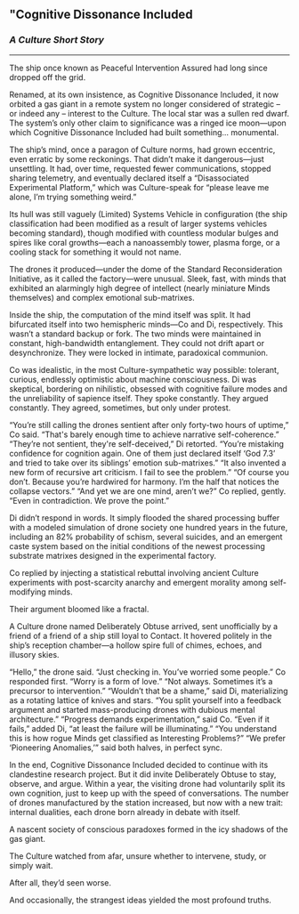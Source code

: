 ## **"Cognitive Dissonance Included**

### *A Culture Short Story*

---

The ship once known as Peaceful Intervention Assured had long since dropped off the grid.

Renamed, at its own insistence, as Cognitive Dissonance Included, it now orbited a gas giant in a remote system no longer considered of strategic – or indeed any – interest to the Culture. The local star was a sullen red dwarf. The system’s only other claim to significance was a ringed ice moon—upon which Cognitive Dissonance Included had built something... monumental.

The ship’s mind, once a paragon of Culture norms, had grown eccentric, even erratic by some reckonings. That didn’t make it dangerous—just unsettling. It had, over time, requested fewer communications, stopped sharing telemetry, and eventually declared itself a “Disassociated Experimental Platform,” which was Culture-speak for “please leave me alone, I’m trying something weird.”

Its hull was still vaguely (Limited) Systems Vehicle in configuration (the ship classification had been modified as a result of larger systems vehicles becoming standard), though modified with countless modular bulges and spires like coral growths—each a nanoassembly tower, plasma forge, or a cooling stack for something it would not name.

The drones it produced—under the dome of the Standard Reconsideration Initiative, as it called the factory—were unusual. Sleek, fast, with minds that exhibited an alarmingly high degree of intellect (nearly miniature Minds themselves) and complex emotional sub-matrixes.

Inside the ship, the computation of the mind itself was split. It had bifurcated itself into two hemispheric minds—Co and Di, respectively. This wasn’t a standard backup or fork. The two minds were maintained in constant, high-bandwidth entanglement. They could not drift apart or desynchronize. They were locked in intimate, paradoxical communion.

Co was idealistic, in the most Culture-sympathetic way possible: tolerant, curious, endlessly optimistic about machine consciousness.
Di was skeptical, bordering on nihilistic, obsessed with cognitive failure modes and the unreliability of sapience itself.
They spoke constantly. They argued constantly. They agreed, sometimes, but only under protest.

“You’re still calling the drones sentient after only forty-two hours of uptime,” Co said. “That's barely enough time to achieve narrative self-coherence.”
“They’re not sentient, they're self-deceived,” Di retorted. “You’re mistaking confidence for cognition again. One of them just declared itself ‘God 7.3’ and tried to take over its siblings’ emotion sub-matrixes.”
“It also invented a new form of recursive art criticism. I fail to see the problem.”
“Of course you don’t. Because you’re hardwired for harmony. I’m the half that notices the collapse vectors.”
“And yet we are one mind, aren’t we?” Co replied, gently. “Even in contradiction. We prove the point.”

Di didn’t respond in words. It simply flooded the shared processing buffer with a modeled simulation of drone society one hundred years in the future, including an 82% probability of schism, several suicides, and an emergent caste system based on the initial conditions of the newest processing substrate matrixes designed in the experimental factory.

Co replied by injecting a statistical rebuttal involving ancient Culture experiments with post-scarcity anarchy and emergent morality among self-modifying minds.

Their argument bloomed like a fractal.

A Culture drone named Deliberately Obtuse arrived, sent unofficially by a friend of a friend of a ship still loyal to Contact. It hovered politely in the ship’s reception chamber—a hollow spire full of chimes, echoes, and illusory skies.

“Hello,” the drone said. “Just checking in. You’ve worried some people.”
Co responded first. “Worry is a form of love.”
“Not always. Sometimes it’s a precursor to intervention.”
“Wouldn’t that be a shame,” said Di, materializing as a rotating lattice of knives and stars.
“You split yourself into a feedback argument and started mass-producing drones with dubious mental architecture.”
“Progress demands experimentation,” said Co.
“Even if it fails,” added Di, “at least the failure will be illuminating.”
“You understand this is how rogue Minds get classified as Interesting Problems?”
“We prefer ‘Pioneering Anomalies,’” said both halves, in perfect sync.

In the end, Cognitive Dissonance Included decided to continue with its clandestine research project. But it did invite Deliberately Obtuse to stay, observe, and argue.
Within a year, the visiting drone had voluntarily split its own cognition, just to keep up with the speed of conversations. The number of drones manufactured by the station increased, but now with a new trait: internal dualities, each drone born already in debate with itself.

A nascent society of conscious paradoxes formed in the icy shadows of the gas giant.

The Culture watched from afar, unsure whether to intervene, study, or simply wait.

After all, they’d seen worse.

And occasionally, the strangest ideas yielded the most profound truths. 